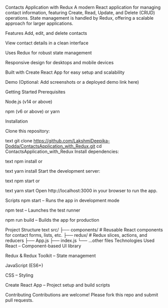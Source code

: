 Contacts Application with Redux
A modern React application for managing contact information, featuring Create, Read, Update, and Delete (CRUD) operations. State management is handled by Redux, offering a scalable approach for larger applications.

Features
Add, edit, and delete contacts

View contact details in a clean interface

Uses Redux for robust state management

Responsive design for desktops and mobile devices

Built with Create React App for easy setup and scalability

Demo
(Optional: Add screenshots or a deployed demo link here)

Getting Started
Prerequisites

Node.js (v14 or above)

npm (v6 or above) or yarn

Installation

Clone this repository:

text
git clone https://github.com/LakshmiDeepika-Dodda/ContactsApplication_with_Redux.git
cd ContactsApplication_with_Redux
Install dependencies:

text
npm install
or

text
yarn install
Start the development server:

text
npm start
or

text
yarn start
Open http://localhost:3000 in your browser to run the app.

Scripts
npm start – Runs the app in development mode

npm test – Launches the test runner

npm run build – Builds the app for production

Project Structure
text
src/
├── components/      # Reusable React components for contact forms, lists, etc.
├── redux/           # Redux slices, actions, and reducers
├── App.js
├── index.js
└── ...other files
Technologies Used
React – Component-based UI library

Redux & Redux Toolkit – State management

JavaScript (ES6+)

CSS – Styling

Create React App – Project setup and build scripts

Contributing
Contributions are welcome! Please fork this repo and submit pull requests.
